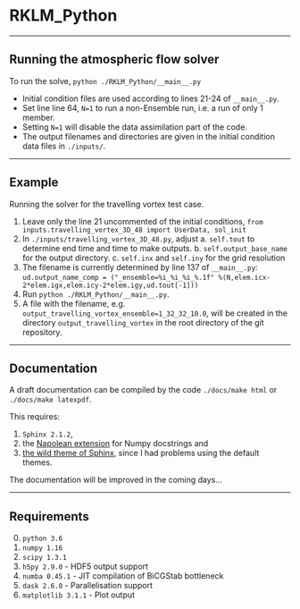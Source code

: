 # RKLM_Python
---
## Running the atmospheric flow solver

To run the solve,
`python ./RKLM_Python/__main__.py`

* Initial condition files are used according to lines 21-24 of `__main__.py`.
* Set line line 64, `N=1` to run a non-Ensemble run, i.e. a run of only 1 member.
* Setting `N=1` will disable the data assimilation part of the code.
* The output filenames and directories are given in the initial condition data files in `./inputs/`.


---
## Example

Running the solver for the travelling vortex test case.

1. Leave only the line 21 uncommented of the initial conditions,
`from inputs.travelling_vortex_3D_48 import UserData, sol_init`
2. In `./inputs/travelling_vortex_3D_48.py`, adjust
    a. `self.tout` to determine end time and time to make outputs.
    b. `self.output_base_name` for the output directory.
    c. `self.inx` and `self.iny` for the grid resolution
3. The filename is currently determined by line 137 of `__main__.py`:
    `ud.output_name_comp = ("_ensemble=%i_%i_%i_%.1f" %(N,elem.icx-2*elem.igx,elem.icy-2*elem.igy,ud.tout[-1]))`
4. Run `python ./RKLM_Python/__main__.py`.
5. A file with the filename, e.g. `output_travelling_vortex_ensemble=1_32_32_10.0`, will be created in the directory `output_travelling_vortex` in the root directory of the git repository.

---
## Documentation

A draft documentation can be compiled by the code
`./docs/make html`
or
`./docs/make latexpdf`.

This requires:
1. `Sphinx 2.1.2`,
2. the [Napolean extension](https://www.sphinx-doc.org/en/master/usage/extensions/napoleon.html) for Numpy docstrings and
3. [the wild theme of Sphinx](https://pypi.org/project/wild_sphinx_theme/), since I had problems using the default themes.

The documentation will be improved in the coming days...

---
## Requirements

0. `python 3.6`
1. `numpy 1.16`
2. `scipy 1.3.1`
3. `h5py 2.9.0` - HDF5 output support
4. `numba 0.45.1` - JIT compilation of BiCGStab bottleneck
5. `dask 2.6.0` - Parallelisation support
6. `matplotlib 3.1.1` - Plot output



